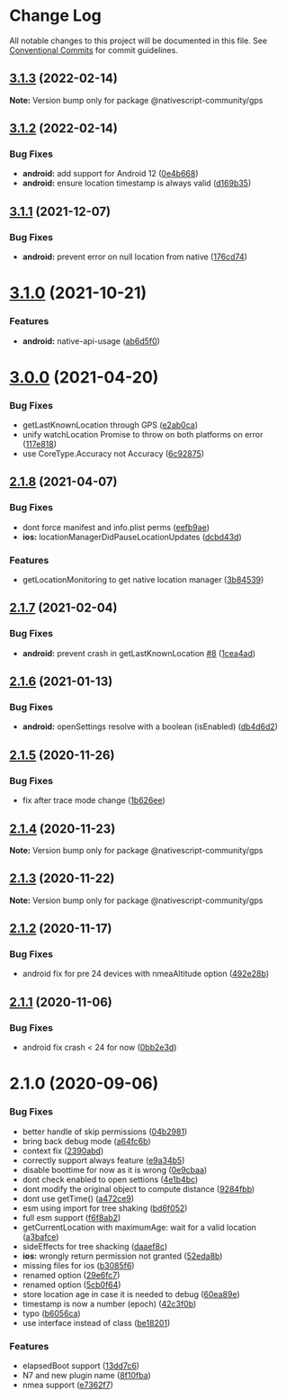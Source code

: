 # Change Log

All notable changes to this project will be documented in this file.
See [Conventional Commits](https://conventionalcommits.org) for commit guidelines.

## [3.1.3](https://github.com/nativescript-community/gps/compare/v3.1.2...v3.1.3) (2022-02-14)

**Note:** Version bump only for package @nativescript-community/gps





## [3.1.2](https://github.com/nativescript-community/gps/compare/v3.1.1...v3.1.2) (2022-02-14)


### Bug Fixes

* **android:** add support for Android 12 ([0e4b668](https://github.com/nativescript-community/gps/commit/0e4b668c0bee8a62ca162bee546c2b0d5f356a62))
* **android:** ensure location timestamp is always valid ([d169b35](https://github.com/nativescript-community/gps/commit/d169b359c18518fa408cc905037c8db55824836d))





## [3.1.1](https://github.com/nativescript-community/gps/compare/v3.1.0...v3.1.1) (2021-12-07)


### Bug Fixes

* **android:** prevent error on null location from native ([176cd74](https://github.com/nativescript-community/gps/commit/176cd747c16dde610f324674f74945c1a6b6c21e))





# [3.1.0](https://github.com/nativescript-community/gps/compare/v3.0.0...v3.1.0) (2021-10-21)


### Features

* **android:** native-api-usage ([ab6d5f0](https://github.com/nativescript-community/gps/commit/ab6d5f0525a376896b45c1130cf14d41d5a89d50))





# [3.0.0](https://github.com/nativescript-community/gps/compare/v2.1.8...v3.0.0) (2021-04-20)


### Bug Fixes

* getLastKnownLocation through GPS ([e2ab0ca](https://github.com/nativescript-community/gps/commit/e2ab0ca59a2658e0bbc8673380749f81ebb11a2f))
* unify watchLocation Promise to throw on both platforms on error ([117e818](https://github.com/nativescript-community/gps/commit/117e818034a7b1faccfd31858086cd7cc0ba98d1))
* use CoreType.Accuracy not Accuracy ([6c92875](https://github.com/nativescript-community/gps/commit/6c928752f998f717121856caf842b7d76e93b1b7))





## [2.1.8](https://github.com/nativescript-community/gps/compare/v2.1.7...v2.1.8) (2021-04-07)


### Bug Fixes

* dont force manifest and info.plist perms ([eefb9ae](https://github.com/nativescript-community/gps/commit/eefb9aef788ec17fcae3c1f34fd3436bad5f3a42))
* **ios:** locationManagerDidPauseLocationUpdates ([dcbd43d](https://github.com/nativescript-community/gps/commit/dcbd43d617a8209cc732cd45af0a040d3b82ce34))


### Features

* getLocationMonitoring to get native location manager ([3b84539](https://github.com/nativescript-community/gps/commit/3b8453989d9071fafc269932f54dc7e3071d767b))





## [2.1.7](https://github.com/nativescript-community/gps/compare/v2.1.6...v2.1.7) (2021-02-04)


### Bug Fixes

* **android:** prevent crash in getLastKnownLocation [#8](https://github.com/nativescript-community/gps/issues/8) ([1cea4ad](https://github.com/nativescript-community/gps/commit/1cea4adc5558d7e5020f13ce50aa2d2342c23612))





## [2.1.6](https://github.com/nativescript-community/gps/compare/v2.1.5...v2.1.6) (2021-01-13)


### Bug Fixes

* **android:** openSettings resolve with a boolean (isEnabled) ([db4d6d2](https://github.com/nativescript-community/gps/commit/db4d6d2bfdb5d135599b00021191d97e751243b5))





## [2.1.5](https://github.com/nativescript-community/gps/compare/v2.1.4...v2.1.5) (2020-11-26)


### Bug Fixes

* fix after trace mode change ([1b626ee](https://github.com/nativescript-community/gps/commit/1b626eefdf638af3403e3385924ad395bfd34695))





## [2.1.4](https://github.com/nativescript-community/gps/compare/v2.1.3...v2.1.4) (2020-11-23)

**Note:** Version bump only for package @nativescript-community/gps





## [2.1.3](https://github.com/nativescript-community/gps/compare/v2.1.2...v2.1.3) (2020-11-22)

**Note:** Version bump only for package @nativescript-community/gps





## [2.1.2](https://github.com/nativescript-community/gps/compare/v2.1.1...v2.1.2) (2020-11-17)


### Bug Fixes

* android fix for pre 24 devices with nmeaAltitude option ([492e28b](https://github.com/nativescript-community/gps/commit/492e28bf9a210188655095e1061c3ffaef9f363e))





## [2.1.1](https://github.com/nativescript-community/gps/compare/v2.1.0...v2.1.1) (2020-11-06)


### Bug Fixes

* android fix crash  < 24 for now ([0bb2e3d](https://github.com/nativescript-community/gps/commit/0bb2e3d7737363388893e3b32444a90a5460cf96))





# 2.1.0 (2020-09-06)


### Bug Fixes

* better handle of skip permissions ([04b2981](https://github.com/nativescript-community/gps/commit/04b29811a3756cc22cb0aaca60b8f89ab86a8476))
* bring back debug mode ([a64fc6b](https://github.com/nativescript-community/gps/commit/a64fc6b83e12eecb5757f55cd894bf81a9024144))
* context fix ([2390abd](https://github.com/nativescript-community/gps/commit/2390abd1d25f7c9408100901d342817110b5fa5e))
* correctly support always feature ([e9a34b5](https://github.com/nativescript-community/gps/commit/e9a34b5aded554e9a2628b13df3f2c3ea6dfd1a8))
* disable boottime for now as it is wrong ([0e9cbaa](https://github.com/nativescript-community/gps/commit/0e9cbaa61d4a1ec44b595c2012e5a937dca53901))
* dont check enabled to open settions ([4e1b4bc](https://github.com/nativescript-community/gps/commit/4e1b4bc69784b1a46f132be8b6f3dcab38b26dab))
* dont modify the original object to compute distance ([9284fbb](https://github.com/nativescript-community/gps/commit/9284fbbf846e766c6d9922908a2090ae117c273c))
* dont use getTime() ([a472ce9](https://github.com/nativescript-community/gps/commit/a472ce9768b6f59d989763d21757c90d6a7ff1a5))
* esm using import for tree shaking ([bd6f052](https://github.com/nativescript-community/gps/commit/bd6f0528a0dc251a7d2a57e5fd0d75135f3302f0))
* full esm support ([f6f8ab2](https://github.com/nativescript-community/gps/commit/f6f8ab2c8ec93ca65aaaaa2e7bc6f5d92f72641e))
* getCurrentLocation with maximumAge: wait for a valid location ([a3bafce](https://github.com/nativescript-community/gps/commit/a3bafcea4688c50c2aafd9af837759c5b2023672))
* sideEffects for tree shacking ([daaef8c](https://github.com/nativescript-community/gps/commit/daaef8c8eb8550df1e6a2c1ad9850dbc95e13ad0))
* **ios:** wrongly return permission not granted ([52eda8b](https://github.com/nativescript-community/gps/commit/52eda8b073fb2adb35680a00d571f0ccf7735d74))
* missing files for ios ([b3085f6](https://github.com/nativescript-community/gps/commit/b3085f647a05650e6151a36fb596189ca80cb4d6))
* renamed option ([29e6fc7](https://github.com/nativescript-community/gps/commit/29e6fc7b06340d260a9d8770f39e642d70d38fe4))
* renamed option ([5cb0f64](https://github.com/nativescript-community/gps/commit/5cb0f64a998ff7d8805c475855395c03674ffd0b))
* store location age in case it is needed to debug ([60ea89e](https://github.com/nativescript-community/gps/commit/60ea89e55ffd3c87568528c3ce6ffb7b3d12d5aa))
* timestamp is now a number (epoch) ([42c3f0b](https://github.com/nativescript-community/gps/commit/42c3f0b76f5cfc880a02563366a30988b2986f57))
* typo ([b6056ca](https://github.com/nativescript-community/gps/commit/b6056caadf2e676295c7fe55307c83e1e0be9795))
* use interface instead of class ([be18201](https://github.com/nativescript-community/gps/commit/be182016cfd126fef4771b34192caed011c606a6))


### Features

* elapsedBoot support ([13dd7c6](https://github.com/nativescript-community/gps/commit/13dd7c6e83eb112c7dacffdce3fdd94603922fd5))
* N7 and new plugin name ([8f10fba](https://github.com/nativescript-community/gps/commit/8f10fba053643485251855a41cb22deff461f3eb))
* nmea support ([e7362f7](https://github.com/nativescript-community/gps/commit/e7362f7f145a3f1eceb5c417d128345971bbaefa))
